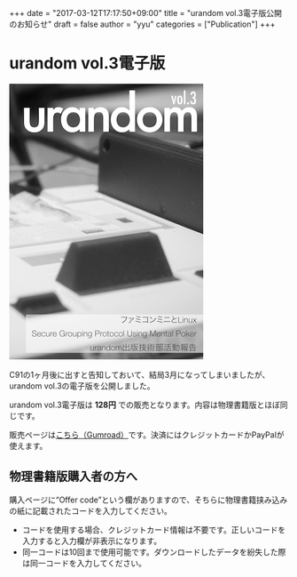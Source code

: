 +++
date = "2017-03-12T17:17:50+09:00"
title = "urandom vol.3電子版公開のお知らせ"
draft = false
author = "yyu"
categories = ["Publication"]
+++

# urandom vol.3電子版

![C91 Sample](/images/c91_cover.png)

C91の1ヶ月後に出すと告知しておいて、結局3月になってしまいましたが、urandom vol.3の電子版を公開しました。

urandom vol.3電子版は **128円** での販売となります。内容は物理書籍版とほぼ同じです。

販売ページは[こちら（Gumroad）](https://gum.co/uqxsS)です。決済にはクレジットカードかPayPalが使えます。

## 物理書籍版購入者の方へ

購入ページに“Offer code”という欄がありますので、そちらに物理書籍挟み込みの紙に記載されたコードを入力してください。

* コードを使用する場合、クレジットカード情報は不要です。正しいコードを入力すると入力欄が非表示になります。
* 同一コードは10回まで使用可能です。ダウンロードしたデータを紛失した際は同一コードを入力してください。
